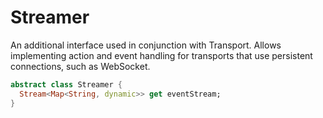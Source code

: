 # Streamer

An additional interface used in conjunction with Transport. Allows implementing action and event handling for transports that use persistent connections, such as WebSocket.

```dart
abstract class Streamer {
  Stream<Map<String, dynamic>> get eventStream;
}
```